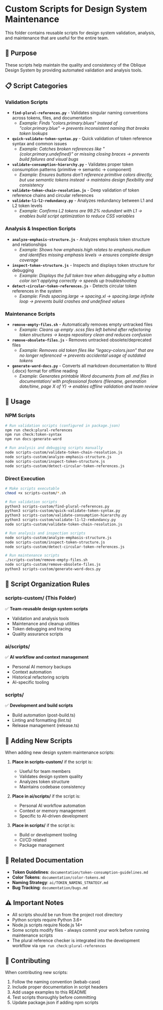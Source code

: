# Custom Scripts for Design System Maintenance

This folder contains reusable scripts for design system validation, analysis, and maintenance that are useful for the entire team.

## 🎯 Purpose

These scripts help maintain the quality and consistency of the Oblique Design System by providing automated validation and analysis tools.

## 📋 Script Categories

### Validation Scripts
- **`find-plural-references.py`** - Validates singular naming conventions across tokens, files, and documentation
  - *Example: Finds "colors.primary.blues" instead of "color.primary.blue" → prevents inconsistent naming that breaks token lookups*
- **`quick-validate-token-syntax.py`** - Quick validation of token reference syntax and common issues
  - *Example: Catches broken references like "{color.primary.undefined}" or missing closing braces → prevents build failures and visual bugs*
- **`validate-consumption-hierarchy.py`** - Validates proper token consumption patterns (primitive → semantic → component)
  - *Example: Ensures buttons don't reference primitive colors directly, but use semantic tokens instead → maintains design flexibility and consistency*
- **`validate-token-chain-resolution.js`** - Deep validation of token reference chains and circular references
- **`validate-l1-l2-redundancy.py`** - Analyzes redundancy between L1 and L2 token levels
  - *Example: Confirms L2 tokens are 99.2% redundant with L1 → enables build script optimization to reduce CSS variables*

### Analysis & Inspection Scripts
- **`analyze-emphasis-structure.js`** - Analyzes emphasis token structure and relationships
  - *Example: Shows how emphasis.high relates to emphasis.medium and identifies missing emphasis levels → ensures complete design coverage*
- **`inspect-token-structure.js`** - Inspects and displays token structure for debugging
  - *Example: Displays the full token tree when debugging why a button color isn't applying correctly → speeds up troubleshooting*
- **`detect-circular-token-references.js`** - Detects circular token references in the system
  - *Example: Finds spacing.large → spacing.xl → spacing.large infinite loop → prevents build crashes and undefined values*

### Maintenance Scripts
- **`remove-empty-files.sh`** - Automatically removes empty untracked files
  - *Example: Cleans up empty .scss files left behind after refactoring token structures → keeps repository clean and reduces confusion*
- **`remove-obsolete-files.js`** - Removes untracked obsolete/deprecated files
  - *Example: Removes old token files like "legacy-colors.json" that are no longer referenced → prevents accidental usage of outdated tokens*
- **`generate-word-docs.py`** - Converts all markdown documentation to Word (.docx) format for offline reading
  - *Example: Generates printable Word documents from all .md files in documentation/ with professional footers (filename, generation date/time, page X of Y) → enables offline validation and team review*

## 🚀 Usage

### NPM Scripts
```bash
# Run validation scripts (configured in package.json)
npm run check:plural-references
npm run check:token-syntax
npm run docs:generate-word

# Run analysis and debugging scripts manually
node scripts-custom/validate-token-chain-resolution.js
node scripts-custom/analyze-emphasis-structure.js
node scripts-custom/inspect-token-structure.js
node scripts-custom/detect-circular-token-references.js
```

### Direct Execution
```bash
# Make scripts executable
chmod +x scripts-custom/*.sh

# Run validation scripts
python3 scripts-custom/find-plural-references.py
python3 scripts-custom/quick-validate-token-syntax.py
python3 scripts-custom/validate-consumption-hierarchy.py
python3 scripts-custom/validate-l1-l2-redundancy.py
node scripts-custom/validate-token-chain-resolution.js

# Run analysis and inspection scripts
node scripts-custom/analyze-emphasis-structure.js
node scripts-custom/inspect-token-structure.js
node scripts-custom/detect-circular-token-references.js

# Run maintenance scripts
./scripts-custom/remove-empty-files.sh
node scripts-custom/remove-obsolete-files.js
python3 scripts-custom/generate-word-docs.py
```

## 📁 Script Organization Rules

### scripts-custom/ (This Folder)
✅ **Team-reusable design system scripts**
- Validation and analysis tools
- Maintenance and cleanup utilities  
- Token debugging and tracing
- Quality assurance scripts

### ai/scripts/
✅ **AI workflow and context management**
- Personal AI memory backups
- Context automation
- Historical refactoring scripts
- AI-specific tooling

### scripts/
✅ **Development and build scripts**
- Build automation (post-build.ts)
- Linting and formatting (lint.ts)
- Release management (release.ts)

## 🔧 Adding New Scripts

When adding new design system maintenance scripts:

1. **Place in scripts-custom/** if the script is:
   - Useful for team members
   - Validates design system quality
   - Analyzes token structure
   - Maintains codebase consistency

2. **Place in ai/scripts/** if the script is:
   - Personal AI workflow automation
   - Context or memory management
   - Specific to AI-driven development

3. **Place in scripts/** if the script is:
   - Build or development tooling
   - CI/CD related
   - Package management

## 📖 Related Documentation

- **Token Guidelines**: `documentation/token-consumption-guidelines.md`
- **Color Tokens**: `documentation/color-tokens.md`
- **Naming Strategy**: `ai/TOKEN_NAMING_STRATEGY.md`
- **Bug Tracking**: `documentation/bugs.md`

## ⚠️ Important Notes

- All scripts should be run from the project root directory
- Python scripts require Python 3.6+
- Node.js scripts require Node.js 14+
- Some scripts modify files - always commit your work before running maintenance scripts
- The plural reference checker is integrated into the development workflow via `npm run check:plural-references`

## 🤝 Contributing

When contributing new scripts:
1. Follow the naming convention (kebab-case)
2. Include proper documentation in script headers
3. Add usage examples to this README
4. Test scripts thoroughly before committing
5. Update package.json if adding npm scripts
